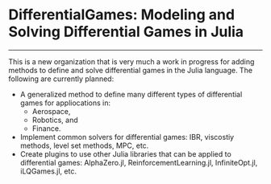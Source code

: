# DifferentialGames: Modeling and Solving Differential Games in Julia

***

This is a new organization that is very much a work in progress for adding methods to define and solve differential games in the Julia language. The following are currently planned:

- A generalized method to define many different types of differential games for appliocations in:
  - Aerospace,
  - Robotics, and
  - Finance.
- Implement common solvers for differential games: IBR, viscostiy methods, level set methods, MPC, etc.
- Create plugins to use other Julia libraries that can be applied to differential games: AlphaZero.jl, ReinforcementLearning.jl, InfiniteOpt.jl, iLQGames.jl, etc.
